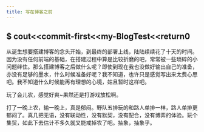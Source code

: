 ```yaml
---
title: 写在博客之前
---
```

$ cout<<commit-first<<my-BlogTest<<return0
---
从诞生想要搭建博客的念头开始，到最终的部署上线，陆陆续续花了十天的时间。因为没有任何前端的基础，在搭建过程中算是比较折磨的吧，常常被一些琐碎的小问题绊住。那么搭建博客之后做什么呢？即使到现在我也没做好输出自己的准备，亦没有足够的墨水，什么时候准备好呢？我不知道，也许只是感觉写出来太费心思吧。我不知道什么时候能再有理想的心境，姑且暂时这样吧。

玩了会儿农，感觉好爽~果然还是打游戏放松啊。

打了一晚上农，输一晚上，真是郁闷。野队五排玩的和路人单排一样，路人单排更郁闷了。真几把无语，没有联动性，没有默契，没有配合，没有博弈的体验。玩个集贸，如此下去估计不多久就又能戒掉农了吧。抽象，抽象乎。